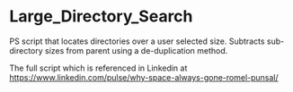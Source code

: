 # Large_Directory_Search
PS script that locates directories over a user selected size.  Subtracts sub-directory sizes from parent using a de-duplication method.

The full script which is referenced in Linkedin at https://www.linkedin.com/pulse/why-space-always-gone-romel-punsal/

